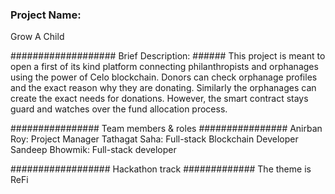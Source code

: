 ### Project Name:

Grow A Child

################### Brief Description: ######
This project is meant to open a first of its kind platform connecting philanthropists and orphanages using the power of Celo blockchain. Donors can check orphanage profiles and the exact reason why they are donating. Similarly the orphanages can create the exact needs for donations. However, the smart contract stays guard and watches over the fund allocation process.

################ Team members & roles ################
Anirban Roy: Project Manager
Tathagat Saha: Full-stack Blockchain Developer
Sandeep Bhowmik: Full-stack developer

################## Hackathon track #############
The theme is ReFi
